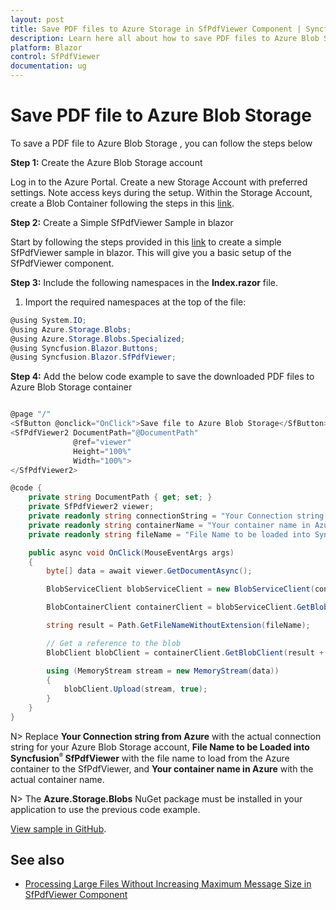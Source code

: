 ```yaml
---
layout: post
title: Save PDF files to Azure Storage in SfPdfViewer Component | Syncfusion
description: Learn here all about how to save PDF files to Azure Blob Storage in Syncfusion Blazor SfPdfViewer component and much more details.
platform: Blazor
control: SfPdfViewer
documentation: ug
---
```


# Save PDF file to Azure Blob Storage 

To save a PDF file to Azure Blob Storage , you can follow the steps below

**Step 1:** Create the Azure Blob Storage account

Log in to the Azure Portal. Create a new Storage Account with preferred settings. Note access keys during the setup. Within the Storage Account, create a Blob Container following the steps in this [link](https://learn.microsoft.com/en-us/azure/storage/common/storage-account-create?toc=%2Fazure%2Fstorage%2Fblobs%2Ftoc.json&tabs=azure-portal).

**Step 2:** Create a Simple SfPdfViewer Sample in blazor

Start by following the steps provided in this [link](https://blazor.syncfusion.com/documentation/pdfviewer-2/getting-started/server-side-application) to create a simple SfPdfViewer sample in blazor. This will give you a basic setup of the SfPdfViewer component.

**Step 3:** Include the following namespaces in the **Index.razor** file.

1. Import the required namespaces at the top of the file:

```csharp
@using System.IO;
@using Azure.Storage.Blobs;
@using Azure.Storage.Blobs.Specialized;
@using Syncfusion.Blazor.Buttons;
@using Syncfusion.Blazor.SfPdfViewer;
```

**Step 4:** Add the below code example to save the downloaded PDF files to Azure Blob Storage container

```csharp

@page "/"
<SfButton @onclick="OnClick">Save file to Azure Blob Storage</SfButton>
<SfPdfViewer2 DocumentPath="@DocumentPath"
              @ref="viewer"
              Height="100%"
              Width="100%">
</SfPdfViewer2>

@code {
    private string DocumentPath { get; set; }
    private SfPdfViewer2 viewer;
    private readonly string connectionString = "Your Connection string from Azure";
    private readonly string containerName = "Your container name in Azure";
    private readonly string fileName = "File Name to be loaded into Syncfusion SfPdfViewer";

    public async void OnClick(MouseEventArgs args)
    {
        byte[] data = await viewer.GetDocumentAsync();

        BlobServiceClient blobServiceClient = new BlobServiceClient(connectionString);

        BlobContainerClient containerClient = blobServiceClient.GetBlobContainerClient(containerName);

        string result = Path.GetFileNameWithoutExtension(fileName);

        // Get a reference to the blob
        BlobClient blobClient = containerClient.GetBlobClient(result + "_downloaded.pdf");

        using (MemoryStream stream = new MemoryStream(data))
        {
            blobClient.Upload(stream, true);
        }
    }
}

```

N> Replace **Your Connection string from Azure** with the actual connection string for your Azure Blob Storage account, **File Name to be Loaded into Syncfusion<sup style="font-size:70%">&reg;</sup> SfPdfViewer** with the file name to load from the Azure container to the SfPdfViewer, and **Your container name in Azure** with the actual container name.

N> The **Azure.Storage.Blobs** NuGet package must be installed in your application to use the previous code example.

[View sample in GitHub](https://github.com/SyncfusionExamples/blazor-pdf-viewer-examples/tree/master/Load%20and%20Save/Open%20and%20Save%20from%20Azure%20blob%20storage).

## See also

* [Processing Large Files Without Increasing Maximum Message Size in SfPdfViewer Component](../how-to/processing-large-files-without-increasing-maximum-message-size)